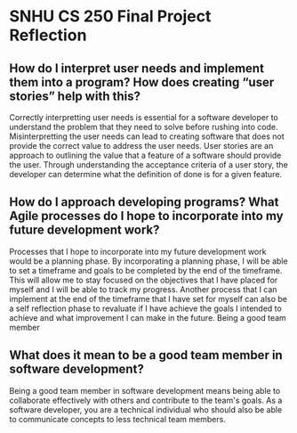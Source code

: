 # SNHU CS 250 Final Project Reflection

## How do I interpret user needs and implement them into a program? How does creating “user stories” help with this?

Correctly interpretting user needs is essential for a software developer to understand the problem that they need to solve before rushing into code. Misinterpretting the user needs can lead to creating software that does not provide the correct value to address the user needs. User stories are an approach to outlining the value that a feature of a software should provide the user. Through understanding the acceptance criteria of a user story, the developer can determine what the definition of done is for a given feature. 

## How do I approach developing programs? What Agile processes do I hope to incorporate into my future development work?

Processes that I hope to incorporate into my future development work would be a planning phase. By incorporating a planning phase, I will be able to set a timeframe and goals to be completed by the end of the timeframe. This will allow me to stay focused on the objectives that I have placed for myself and I will be able to track my progress. Another process that I can implement at the end of the timeframe that I have set for myself can also be a self reflection phase to revaluate if I have achieve the goals I intended to achieve and what improvement I can make in the future. Being a good team member 

## What does it mean to be a good team member in software development?

Being a good team member in software development means being able to collaborate effectively with others and contribute to the team's goals. As a software developer, you are a technical individual who should also be able to communicate concepts to less technical team members. 
